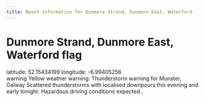 ```yaml
---
title: Beach information for Dunmore Strand, Dunmore East, Waterford
---
```

# Dunmore Strand, Dunmore East, Waterford <span class="material-icons blue-flag">flag</span>

<div class="location-info">latitude: 52.15434199 longitude: -6.99405256</div>
<div id="met-eireann-warnings"><span class="material-icons yellow-warning">warning</span>&nbsp;Yellow weather warning: Thunderstorm warning for Munster, Galway Scattered thunderstorms with localised downpours this evening and early tonight. Hazardous driving conditions expected..&nbsp;</div>
<div></div>